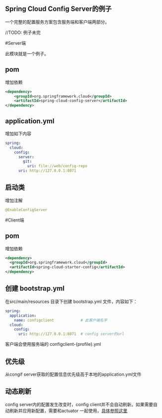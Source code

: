 Spring Cloud Config Server的例子
---------

一个完整的配置服务方案包含服务端和客户端两部分。

//TODO: 例子未完

#<span id="server">Server端</server>

此模块就是一个例子。

## pom

增加依赖

```xml
<dependency>
    <groupId>org.springframework.cloud</groupId>
    <artifactId>spring-cloud-config-server</artifactId>
</dependency>
```

## application.yml

增加如下内容

```yml
spring:
  cloud:
    config:
      server:
        git:
          uri: file://web/config-repo
      uri: http://127.0.0.1:8071
```

## 启动类

增加注解

```java
@EnableConfigServer

```

#<span id="client">Client端</span>

## pom

增加依赖

```xml
<dependency>
  <groupId>org.springframework.cloud</groupId>
  <artifactId>spring-cloud-starter-config</artifactId>
</dependency>
```

## 创建 bootstrap.yml

在src/main/resources 目录下创建 bootstrap.yml 文件，内容如下：

```yml
spring:
  application:
    name: configclient            # 此客户端名字
  cloud:
    config:
      uri: http://127.0.0.1:8071  # config server的url
```

客户端会使用服务端的  configclient-{profile}.yml 

## 优先级

从congif server获取的配置信息优先级高于本地的application.yml文件

## 动态刷新

config server内的配置发生改变时，config client并不会自动刷新。如果需要自动刷新并应用新配置，需要和actuator 一起使用，[具体参照这里](../config-client/README.md)